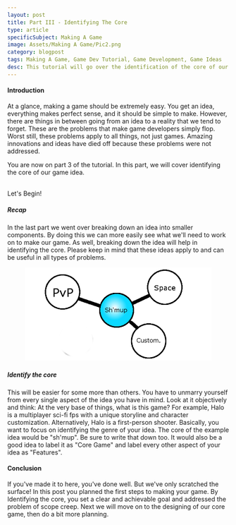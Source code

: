 ```yaml
---
layout: post
title: Part III - Identifying The Core
type: article
specificSubject: Making A Game
image: Assets/Making A Game/Pic2.png
category: blogpost
tags: Making A Game, Game Dev Tutorial, Game Development, Game Ideas
desc: This tutorial will go over the identification of the core of our game idea. Third part in the series.
---
```

#### Introduction

At a glance, making a game should be extremely easy. You get an idea, everything makes perfect sense, and it should be simple to make. However, there are things in between going from an idea to a reality that we tend to forget. These are the problems that make game developers simply flop. Worst still, these problems apply to all things, not just games. Amazing innovations and ideas have died off because these problems were not addressed.

You are now on part 3 of the tutorial. In this part, we will cover identifying the core of our game idea.

<br/>
Let's Begin!

##### Recap

In the last part we went over breaking down an idea into smaller components. By doing this we can more easily see what we'll need to work on to make our game. As well, breaking down the idea will help in identifying the core. Please keep in mind that these ideas apply to and can be useful in all types of problems.

<figure>
	<img class="full-width" alt="" src="/Assets/Making A Game/Pic2.png"/>
</figure>

##### Identify the core

This will be easier for some more than others. You have to unmarry yourself from every single aspect of the idea you have in mind. Look at it objectively and think: At the very base of things, what is this game? For example, Halo is a multiplayer sci-fi fps with a unique storyline and character customization. Alternatively, Halo is a first-person shooter. Basically, you want to focus on identifying the genre of your idea. The core of the example idea would be "sh'mup". Be sure to write that down too. It would also be a good idea to label it as "Core Game" and label every other aspect of your idea as "Features".

#### Conclusion

If you've made it to here, you've done well. But we've only scratched the surface! In this post you planned the first steps to making your game. By Identifying the core, you set a clear and achievable goal and addressed the problem of scope creep. Next we will move on to the designing of our core game, then do a bit more planning.